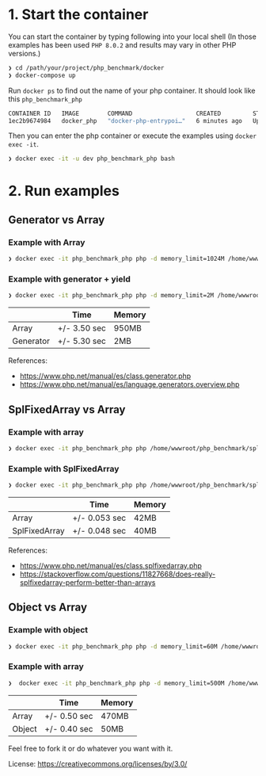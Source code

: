 # 1. Start the container

You can start the container by typing following into your local shell (In those examples has been used `PHP 8.0.2` and results may vary in other PHP versions.)

```bash
❯ cd /path/your/project/php_benchmark/docker 
❯ docker-compose up
```

Run `docker ps` to find out the name of your php container. It should look like this `php_benchmark_php`

```bash
CONTAINER ID   IMAGE        COMMAND                  CREATED         STATUS         PORTS      NAMES
1ec2b9674984   docker_php   "docker-php-entrypoi…"   6 minutes ago   Up 6 minutes   9000/tcp   php_benchmark_php
```

Then you can enter the php container or execute the examples using `docker exec -it`.

```bash
❯ docker exec -it -u dev php_benchmark_php bash
```

# 2. Run examples

## Generator vs Array

### Example with Array

```bash
❯ docker exec -it php_benchmark_php php -d memory_limit=1024M /home/wwwroot/php_benchmark/readCsv/example1.php 
```

### Example with generator + yield

```bash
❯ docker exec -it php_benchmark_php php -d memory_limit=2M /home/wwwroot/php_benchmark/readCsv/example2.php 
```

|        | Time         | Memory |
|--------|--------------|--------|
| Array  | +/- 3.50 sec | 950MB  |
| Generator | +/- 5.30 sec | 2MB    |


References:

- https://www.php.net/manual/es/class.generator.php
- https://www.php.net/manual/es/language.generators.overview.php

## SplFixedArray vs Array

### Example with array

```bash
❯ docker exec -it php_benchmark_php php /home/wwwroot/php_benchmark/splFixedArray/example1.php
```

### Example with SplFixedArray

```bash
❯ docker exec -it php_benchmark_php php /home/wwwroot/php_benchmark/splFixedArray/example2.php
```

|        | Time     | Memory |
|--------|----------|--------|
| Array  | +/- 0.053 sec | 42MB   |
| SplFixedArray | +/- 0.048 sec | 40MB   |


References:

- https://www.php.net/manual/es/class.splfixedarray.php
- https://stackoverflow.com/questions/11827668/does-really-splfixedarray-perform-better-than-arrays

## Object vs Array

### Example with object

```bash
❯ docker exec -it php_benchmark_php php -d memory_limit=60M /home/wwwroot/php_benchmark/object/example1.php 
```

### Example with array

```bash
❯  docker exec -it php_benchmark_php php -d memory_limit=500M /home/wwwroot/php_benchmark/object/example2.php 
```

|        | Time         | Memory |
|--------|--------------|--------|
| Array  | +/- 0.50 sec | 470MB  |
| Object | +/- 0.40 sec | 50MB   |


Feel free to fork it or do whatever you want with it.

License: https://creativecommons.org/licenses/by/3.0/
